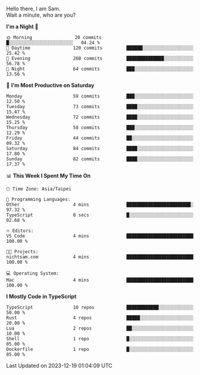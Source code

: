 Hello there, I am Sam.  
Wait a minute, who are you?
  
<!--START_SECTION:waka-->
**I'm a Night 🦉** 

```text
🌞 Morning                20 commits          █░░░░░░░░░░░░░░░░░░░░░░░░   04.24 % 
🌆 Daytime                120 commits         ██████░░░░░░░░░░░░░░░░░░░   25.42 % 
🌃 Evening                268 commits         ██████████████░░░░░░░░░░░   56.78 % 
🌙 Night                  64 commits          ███░░░░░░░░░░░░░░░░░░░░░░   13.56 % 
```
📅 **I'm Most Productive on Saturday** 

```text
Monday                   59 commits          ███░░░░░░░░░░░░░░░░░░░░░░   12.50 % 
Tuesday                  73 commits          ████░░░░░░░░░░░░░░░░░░░░░   15.47 % 
Wednesday                72 commits          ████░░░░░░░░░░░░░░░░░░░░░   15.25 % 
Thursday                 58 commits          ███░░░░░░░░░░░░░░░░░░░░░░   12.29 % 
Friday                   44 commits          ██░░░░░░░░░░░░░░░░░░░░░░░   09.32 % 
Saturday                 84 commits          ████░░░░░░░░░░░░░░░░░░░░░   17.80 % 
Sunday                   82 commits          ████░░░░░░░░░░░░░░░░░░░░░   17.37 % 
```


📊 **This Week I Spent My Time On** 

```text
🕑︎ Time Zone: Asia/Taipei

💬 Programming Languages: 
Other                    4 mins              ████████████████████████░   97.32 % 
TypeScript               0 secs              █░░░░░░░░░░░░░░░░░░░░░░░░   02.68 % 

🔥 Editors: 
VS Code                  4 mins              █████████████████████████   100.00 % 

🐱‍💻 Projects: 
nichtsam.com             4 mins              █████████████████████████   100.00 % 

💻 Operating System: 
Mac                      4 mins              █████████████████████████   100.00 % 
```

**I Mostly Code in TypeScript** 

```text
TypeScript               10 repos            ████████████░░░░░░░░░░░░░   50.00 % 
Rust                     4 repos             █████░░░░░░░░░░░░░░░░░░░░   20.00 % 
Lua                      2 repos             ██░░░░░░░░░░░░░░░░░░░░░░░   10.00 % 
Shell                    1 repo              █░░░░░░░░░░░░░░░░░░░░░░░░   05.00 % 
Dockerfile               1 repo              █░░░░░░░░░░░░░░░░░░░░░░░░   05.00 % 
```




 Last Updated on 2023-12-19 01:04:09 UTC
<!--END_SECTION:waka-->
